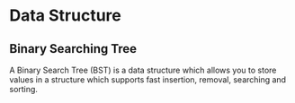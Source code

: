 # Data Structure

## Binary Searching Tree

A Binary Search Tree (BST) is a data structure which allows you to store values in a structure which supports fast insertion, removal, searching and sorting.

